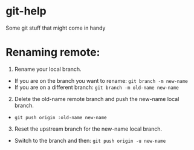 # git-help
Some git stuff that might come in handy


# Renaming remote:
1. Rename your local branch.
* If you are on the branch you want to rename:
    `git branch -m new-name`
* If you are on a different branch:
    `git branch -m old-name new-name`
2. Delete the old-name remote branch and push the new-name local branch.
* `git push origin :old-name new-name`
3. Reset the upstream branch for the new-name local branch.
* Switch to the branch and then:
    `git push origin -u new-name`
